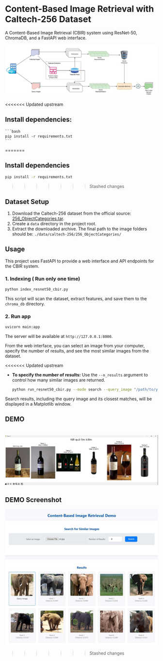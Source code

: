 # Content-Based Image Retrieval with Caltech-256 Dataset

A Content-Based Image Retrieval (CBIR) system using ResNet-50, ChromaDB, and a FastAPI web interface.

![](data/example/structure.jpg)

<<<<<<< Updated upstream
## Install dependencies:
    ```bash
    pip install -r requirements.txt
    ```
=======
## Install dependencies
```bash
pip install -r requirements.txt
```
>>>>>>> Stashed changes

## Dataset Setup

1.  Download the Caltech-256 dataset from the official source: [256_ObjectCategories.tar](http://www.vision.caltech.edu/Image_Datasets/Caltech256/256_ObjectCategories.tar).
2.  Create a `data` directory in the project root.
3.  Extract the downloaded archive. The final path to the image folders should be:
    `./data/caltech-256/256_ObjectCategories/`

## Usage

This project uses FastAPI to provide a web interface and API endpoints for the CBIR system.
### 1. Indexing ( Run only one time)
```bash
python index_resnet50_cbir.py
```
This script will scan the dataset, extract features, and save them to the `chroma_db` directory. 

### 2. Run app

```bash
uvicorn main:app 
```
The server will be available at `http://127.0.0.1:8000`.


From the web interface, you can select an image from your computer, specify the number of results, and see the most similar images from the dataset.



<<<<<<< Updated upstream
-   **To specify the number of results:**
    Use the `--n_results` argument to control how many similar images are returned.
    ```bash
    python run_resnet50_cbir.py --mode search --query_image "/path/to/your/image.jpg" --n_results 10
    ```

Search results, including the query image and its closest matches, will be displayed in a Matplotlib window.

## DEMO
![Kết quả tìm kiếm CBIR](data/example/demo1.jpg)
=======
## DEMO Screenshot
![Kết quả tìm kiếm CBIR](data/example/demo_web.jpg)
>>>>>>> Stashed changes

